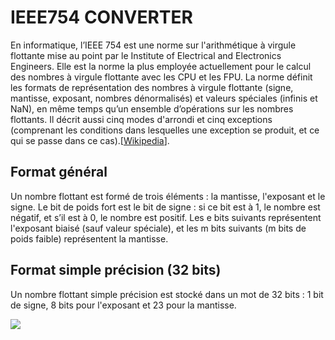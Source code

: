 # IEEE754 CONVERTER
 
En informatique, l’IEEE 754 est une norme sur l'arithmétique à virgule flottante mise au point par le Institute of Electrical and Electronics Engineers. Elle est la norme la plus employée actuellement pour le calcul des nombres à virgule flottante avec les CPU et les FPU. La norme définit les formats de représentation des nombres à virgule flottante (signe, mantisse, exposant, nombres dénormalisés) et valeurs spéciales (infinis et NaN), en même temps qu’un ensemble d’opérations sur les nombres flottants. Il décrit aussi cinq modes d'arrondi et cinq exceptions (comprenant les conditions dans lesquelles une exception se produit, et ce qui se passe dans ce cas).[[Wikipedia](https://fr.wikipedia.org/wiki/IEEE_754)].
## Format général
Un nombre flottant est formé de trois éléments : la mantisse, l'exposant et le signe. Le bit de poids fort est le bit de signe : si ce bit est à 1, le nombre est négatif, et s’il est à 0, le nombre est positif. Les e bits suivants représentent l'exposant biaisé (sauf valeur spéciale), et les m bits suivants (m bits de poids faible) représentent la mantisse.
## Format simple précision (32 bits)
Un nombre flottant simple précision est stocké dans un mot de 32 bits : 1 bit de signe, 8 bits pour l'exposant et 23 pour la mantisse.  
  
![](https://media.geeksforgeeks.org/wp-content/uploads/Single-Precision-IEEE-754-Floating-Point-Standard.jpg)  
